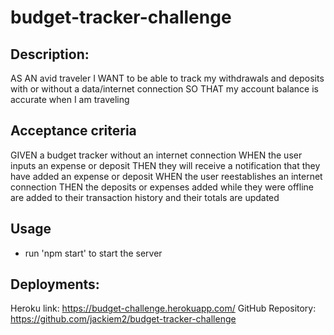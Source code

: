 # budget-tracker-challenge

## Description: 
AS AN avid traveler
I WANT to be able to track my withdrawals and deposits with or without a data/internet connection
SO THAT my account balance is accurate when I am traveling 

## Acceptance criteria
GIVEN a budget tracker without an internet connection
WHEN the user inputs an expense or deposit
THEN they will receive a notification that they have added an expense or deposit
WHEN the user reestablishes an internet connection
THEN the deposits or expenses added while they were offline are added to their transaction history and their totals are updated

## Usage
- run 'npm start' to start the server

## Deployments:
Heroku link: https://budget-challenge.herokuapp.com/
GitHub Repository: https://github.com/jackiem2/budget-tracker-challenge
